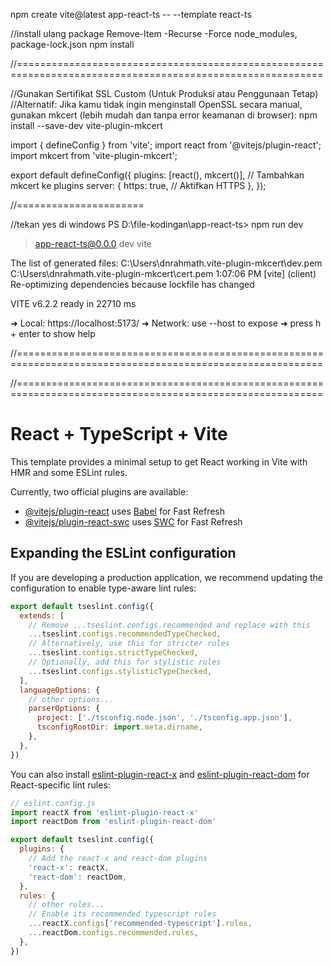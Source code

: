 

npm create vite@latest app-react-ts -- --template react-ts

//install ulang package
Remove-Item -Recurse -Force node_modules, package-lock.json
npm install

//===========================================================================================================

//Gunakan Sertifikat SSL Custom (Untuk Produksi atau Penggunaan Tetap)
//Alternatif: Jika kamu tidak ingin menginstall OpenSSL secara manual, gunakan mkcert (lebih mudah dan tanpa error keamanan di browser):
npm install --save-dev vite-plugin-mkcert

import { defineConfig } from 'vite';
import react from '@vitejs/plugin-react';
import mkcert from 'vite-plugin-mkcert';

export default defineConfig({
  plugins: [react(), mkcert()], // Tambahkan mkcert ke plugins
  server: {
    https: true, // Aktifkan HTTPS
  },
});

//======================

//tekan yes di windows
PS D:\file-kodingan\app-react-ts> npm run dev

> app-react-ts@0.0.0 dev
> vite

The list of generated files:
C:\Users\dnrahmath\.vite-plugin-mkcert\dev.pem
C:\Users\dnrahmath\.vite-plugin-mkcert\cert.pem
1:07:06 PM [vite] (client) Re-optimizing dependencies because lockfile has changed

  VITE v6.2.2  ready in 22710 ms

  ➜  Local:   https://localhost:5173/
  ➜  Network: use --host to expose
  ➜  press h + enter to show help

//===========================================================================================================


//===========================================================================================================

# React + TypeScript + Vite

This template provides a minimal setup to get React working in Vite with HMR and some ESLint rules.

Currently, two official plugins are available:

- [@vitejs/plugin-react](https://github.com/vitejs/vite-plugin-react/blob/main/packages/plugin-react/README.md) uses [Babel](https://babeljs.io/) for Fast Refresh
- [@vitejs/plugin-react-swc](https://github.com/vitejs/vite-plugin-react-swc) uses [SWC](https://swc.rs/) for Fast Refresh

## Expanding the ESLint configuration

If you are developing a production application, we recommend updating the configuration to enable type-aware lint rules:

```js
export default tseslint.config({
  extends: [
    // Remove ...tseslint.configs.recommended and replace with this
    ...tseslint.configs.recommendedTypeChecked,
    // Alternatively, use this for stricter rules
    ...tseslint.configs.strictTypeChecked,
    // Optionally, add this for stylistic rules
    ...tseslint.configs.stylisticTypeChecked,
  ],
  languageOptions: {
    // other options...
    parserOptions: {
      project: ['./tsconfig.node.json', './tsconfig.app.json'],
      tsconfigRootDir: import.meta.dirname,
    },
  },
})
```

You can also install [eslint-plugin-react-x](https://github.com/Rel1cx/eslint-react/tree/main/packages/plugins/eslint-plugin-react-x) and [eslint-plugin-react-dom](https://github.com/Rel1cx/eslint-react/tree/main/packages/plugins/eslint-plugin-react-dom) for React-specific lint rules:

```js
// eslint.config.js
import reactX from 'eslint-plugin-react-x'
import reactDom from 'eslint-plugin-react-dom'

export default tseslint.config({
  plugins: {
    // Add the react-x and react-dom plugins
    'react-x': reactX,
    'react-dom': reactDom,
  },
  rules: {
    // other rules...
    // Enable its recommended typescript rules
    ...reactX.configs['recommended-typescript'].rules,
    ...reactDom.configs.recommended.rules,
  },
})
```
